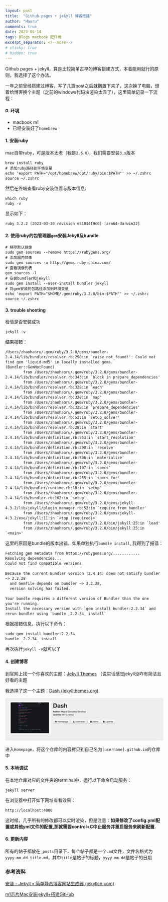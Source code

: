 ```yaml
---
layout: post
title:  "Github pages + jekyll 博客搭建"
author: "Haoru"
comments: true
date: 2023-06-14
tags: Blogs macbook 配环境
excerpt_separator: <!--more-->
# sticky: true
# hidden: true
---
```

<!--more-->

Github pages + jekyll，算是比较简单古早的博客搭建方式，本着能用就行的原则，我选择了这个办法。

一年之前曾经搭建过博客，写了几篇post之后就搁置下来了，这次换了电脑，想着给博客换个主题（之前的windows代码块渲染太丑了），这里简单记录一下流程：

#### 0. 环境

- macbook m1
- 已经安装好了`homebrew`

#### 1. 安装ruby

mac自带ruby，可是版本太老（我是`2.6.0`)，我们需要安装`3.x`版本

```shell
brew install ruby
# 添加ruby路径到环境变量
echo 'export PATH="/opt/homebrew/opt/ruby/bin:$PATH"' >> ~/.zshrc
source ~/.zshrc
```

然后在终端查看ruby安装位置与版本信息:

```shell
which ruby 
ruby -v
```

显示如下：

```shell
ruby 3.2.2 (2023-03-30 revision e51014f9c0) [arm64-darwin22]
```



#### 2. 使用ruby的包管理器`gem`安装Jekyll及bundle

```shell
# 移除默认镜像
sudo gem sources --remove https://rubygems.org/
# 添加国内镜像
sudo gem sources -a http://gems.ruby-china.com/
# 查看镜像列表
gem sources -l
# 安装bundler和jekyll
sudo gem install --user-install bundler jekyll
# 将gem安装的包路径添加到环境变量
echo 'export PATH="$HOME/.gem/ruby/3.2.0/bin:$PATH"' >> ~/.zshrc
source ~/.zshrc
```



#### 3. trouble shooting

检验是否安装成功

```shell
jekyll -v
```

结果报错：

```shell
/Users/zhaohaoru/.gem/ruby/3.2.0/gems/bundler-2.4.14/lib/bundler/resolver.rb:290:in `raise_not_found!': Could not find gem 'liquid-md5' in locally installed gems. (Bundler::GemNotFound)
        from /Users/zhaohaoru/.gem/ruby/3.2.0/gems/bundler-2.4.14/lib/bundler/resolver.rb:343:in `block in prepare_dependencies'
        from /Users/zhaohaoru/.gem/ruby/3.2.0/gems/bundler-2.4.14/lib/bundler/resolver.rb:328:in `each'
        from /Users/zhaohaoru/.gem/ruby/3.2.0/gems/bundler-2.4.14/lib/bundler/resolver.rb:328:in `map'
        from /Users/zhaohaoru/.gem/ruby/3.2.0/gems/bundler-2.4.14/lib/bundler/resolver.rb:328:in `prepare_dependencies'
        from /Users/zhaohaoru/.gem/ruby/3.2.0/gems/bundler-2.4.14/lib/bundler/resolver.rb:53:in `setup_solver'
        from /Users/zhaohaoru/.gem/ruby/3.2.0/gems/bundler-2.4.14/lib/bundler/resolver.rb:28:in `start'
        from /Users/zhaohaoru/.gem/ruby/3.2.0/gems/bundler-2.4.14/lib/bundler/definition.rb:553:in `start_resolution'
        from /Users/zhaohaoru/.gem/ruby/3.2.0/gems/bundler-2.4.14/lib/bundler/definition.rb:290:in `resolve'
        from /Users/zhaohaoru/.gem/ruby/3.2.0/gems/bundler-2.4.14/lib/bundler/definition.rb:506:in `materialize'
        from /Users/zhaohaoru/.gem/ruby/3.2.0/gems/bundler-2.4.14/lib/bundler/definition.rb:197:in `specs'
        from /Users/zhaohaoru/.gem/ruby/3.2.0/gems/bundler-2.4.14/lib/bundler/definition.rb:255:in `specs_for'
        from /Users/zhaohaoru/.gem/ruby/3.2.0/gems/bundler-2.4.14/lib/bundler/runtime.rb:18:in `setup'
        from /Users/zhaohaoru/.gem/ruby/3.2.0/gems/bundler-2.4.14/lib/bundler.rb:162:in `setup'
        from /Users/zhaohaoru/.gem/ruby/3.2.0/gems/jekyll-4.3.2/lib/jekyll/plugin_manager.rb:52:in `require_from_bundler'
        from /Users/zhaohaoru/.gem/ruby/3.2.0/gems/jekyll-4.3.2/exe/jekyll:11:in `<top (required)>'
        from /Users/zhaohaoru/.gem/ruby/3.2.0/bin/jekyll:25:in `load'
        from /Users/zhaohaoru/.gem/ruby/3.2.0/bin/jekyll:25:in `<main>'
```

这里的原因是bundle的版本出错，如果单独执行`bundle install`, 我得到了报错：

```shell
Fetching gem metadata from https://rubygems.org/............
Resolving dependencies...
Could not find compatible versions

Because the current Bundler version (2.4.14) does not satisfy bundler ~> 2.2.28
  and Gemfile depends on bundler ~> 2.2.28,
  version solving has failed.

Your bundle requires a different version of Bundler than the one you're running.
Install the necessary version with `gem install bundler:2.2.34` and rerun bundler using `bundle _2.2.34_ install`
```

根据报错信息，执行以下命令：

```shell
sudo gem install bundler:2.2.34
bundle _2.2.34_ install
```

再次执行`jekyll -v`就可以了



#### 4. 创建博客

到官网上找一个你喜欢的主题：[Jekyll Themes](http://jekyllthemes.org/) （说实话感觉jekyll没咋有简洁且好看的主题

我选择了这一个主题：[Dash (jekyllthemes.org)](http://jekyllthemes.org/themes/dash/)

<img src="/assets/my_pics/image-20230614195251087.png" alt="image-20230614195251087" style="zoom:50%;" />

进入`Homepage`，将这个仓库的内容拷贝到自己名为`[username].github.io`的仓库中



#### 5. 本地调试

在本地仓库对应的文件夹的terminal中，运行以下命令启动服务：

```shell
jekyll server
```

在浏览器中打开如下网址查看效果：

```shell
http://localhost:4000
```

这时候，几乎所有的修改都可以实时渲染，但是注意：**如果修改了config.yml配置或其他yml文件的配置,那就需要control+C中止服务并重启服务来刷新配置.**



#### 6. 更新内容

所有的帖子都放在`_posts`目录下，每个帖子都是一个`.md`文件，文件名格式为`yyyy-mm-dd-title.md`，其中`title`是帖子的标题，`yyyy-mm-dd`是帖子的日期

### 参考资料

[安装 - Jekyll • 简单静态博客网站生成器 (jekyllcn.com)](http://jekyllcn.com/docs/installation/)

[m1芯片Mac安装jekyll+搭建GitHub](https://blog.csdn.net/qq_41437512/article/details/115179412)
